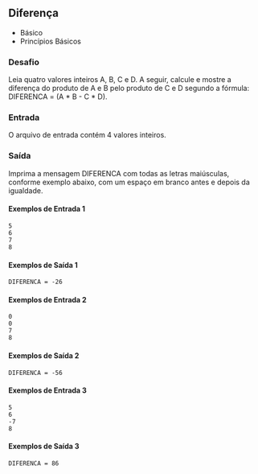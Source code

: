 ## Diferença
* Básico 
* Princípios Básicos
 
### Desafio
 
Leia quatro valores inteiros A, B, C e D. A seguir, calcule e mostre a diferença do produto de A e B pelo produto de C e D segundo a fórmula: DIFERENCA = (A * B - C * D).

### Entrada
O arquivo de entrada contém 4 valores inteiros.

### Saída
Imprima a mensagem DIFERENCA com todas as letras maiúsculas, conforme exemplo abaixo, com um espaço em branco antes e depois da igualdade.


#### Exemplos de Entrada 1	
~~~~
5
6
7
8
~~~~
#### Exemplos de Saída 1
~~~~
DIFERENCA = -26
~~~~
#### Exemplos de Entrada 2
~~~~
0
0
7
8
~~~~
#### Exemplos de Saída 2
~~~~
DIFERENCA = -56
~~~~

#### Exemplos de Entrada 3
~~~~
5
6
-7
8
~~~~
#### Exemplos de Saída 3
~~~~
DIFERENCA = 86
~~~~


